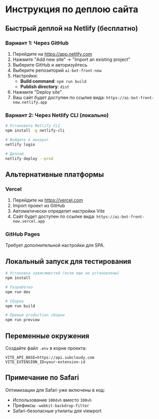 # Инструкция по деплою сайта

## Быстрый деплой на Netlify (бесплатно)

### Вариант 1: Через GitHub

1. Перейдите на https://app.netlify.com
2. Нажмите "Add new site" → "Import an existing project"
3. Выберите GitHub и авторизуйтесь
4. Выберите репозиторий `ai-bot-front-new`
5. Настройки:
   - **Build command**: `npm run build`
   - **Publish directory**: `dist`
6. Нажмите "Deploy site"
7. Ваш сайт будет доступен по ссылке вида: `https://ai-bot-front-new.netlify.app`

### Вариант 2: Через Netlify CLI (локально)

```bash
# Установите Netlify CLI
npm install -g netlify-cli

# Войдите в аккаунт
netlify login

# Деплой
netlify deploy --prod
```

## Альтернативные платформы

### Vercel
1. Перейдите на https://vercel.com
2. Import проект из GitHub
3. Автоматически определит настройки Vite
4. Сайт будет доступен по ссылке вида: `https://ai-bot-front-new.vercel.app`

### GitHub Pages
Требует дополнительной настройки для SPA.

## Локальный запуск для тестирования

```bash
# Установка зависимостей (если еще не установлены)
npm install

# Разработка
npm run dev

# Сборка
npm run build

# Превью production сборки
npm run preview
```

## Переменные окружения

Создайте файл `.env` в корне проекта:
```
VITE_API_BASE=https://api.subcloudy.com
VITE_EXTENSION_ID=your-extension-id
```

## Примечание по Safari

Оптимизации для Safari уже включены в код:
- Использование `100dvh` вместо `100vh`
- Префиксы `-webkit-backdrop-filter`
- Safari-безопасные утилиты для viewport

